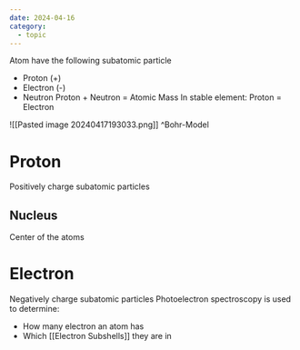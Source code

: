 ```yaml
---
date: 2024-04-16
category:
  - topic
---
```

Atom have the following subatomic particle
- Proton (+)
- Electron (-)
- Neutron
Proton + Neutron = Atomic Mass
In stable element:
	Proton = Electron

![[Pasted image 20240417193033.png]]
^Bohr-Model
# Proton
Positively charge subatomic particles
## Nucleus
Center of the atoms
# Electron
Negatively charge subatomic particles
Photoelectron spectroscopy is used to determine:
- How many electron an atom has
- Which [[Electron Subshells]] they are in
